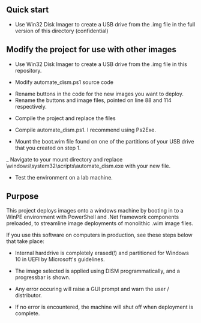 
## Quick start

* Use Win32 Disk Imager to create a USB drive from the .img file in the full version of this directory (confidential)

## Modify the project for use with other images

* Use Win32 Disk Imager to create a USB drive from the .img file in this repository.

* Modify automate_dism.ps1 source code
- Rename buttons in the code for the new images you want to deploy.
- Rename the buttons and image files, pointed on line 88 and 114 respectively.

* Compile the project and replace the files
- Compile automate_dism.ps1. I recommend using Ps2Exe.

- Mount the boot.wim file found on one of the partitions of your USB drive that you created on step 1. 

_ Navigate to your mount directory and replace <mountdirpath>\windows\system32\scripts\automate_dism.exe with your new file.

- Test the environment on a lab machine.


## Purpose

This project deploys images onto a windows machine by booting in to a WinPE environment with PowerShell and .Net framework components preloaded, to streamline image deployments of monolithic .wim image files.

If you use this software on computers in production, see these steps below that take place:

* Internal harddrive is completely erased(!) and partitioned for Windows 10 in UEFI by Microsoft's guidelines.

* The image selected is applied using DISM programmatically, and a progressbar is shown.

* Any error occuring will raise a GUI prompt and warn the user / distributor.

* If no error is encountered, the machine will shut off when deployment is complete.
